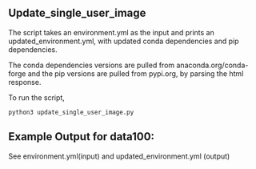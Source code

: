 ## Update_single_user_image 

The script takes an environment.yml as the input and prints an updated_environment.yml, with updated conda dependencies and pip dependencies. 

The conda dependencies versions are pulled from anaconda.org/conda-forge and the pip versions are pulled from pypi.org, by parsing the html response. 


To run the script, 

```python3
python3 update_single_user_image.py
```

## Example Output for data100: 
See environment.yml(input) and updated_environment.yml (output)
